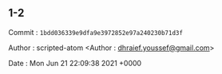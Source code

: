 ## 1-2 

 Commit : `1bdd036339e9dfa9e3972852e97a240230b71d3f`

 Author : scripted-atom <Author : dhraief.youssef@gmail.com> 

 Date 	: Mon Jun 21 22:09:38 2021 +0000 

